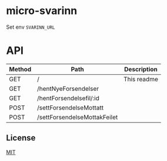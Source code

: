 # micro-svarinn

Set env `SVARINN_URL`

# API

| Method | Path | Description |
| --- | --- | --- |
| GET | / | This readme |
| GET | /hentNyeForsendelser |  |
| GET | /hentForsendelsefil/:id |  |
| POST | /settForsendelseMottatt |  |
| POST | /settForsendelseMottakFeilet |  |


## License

[MIT](LICENSE)
